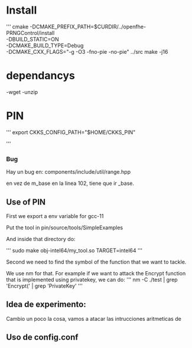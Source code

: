 
# Install

'''
cmake -DCMAKE_PREFIX_PATH=$CURDIR/../openfhe-PRNGControl/install\
      -DBUILD_STATIC=ON \
      -DCMAKE_BUILD_TYPE=Debug \
      -DCMAKE_CXX_FLAGS="-g -O3 -fno-pie -no-pie" ../src
make -j16

# dependancys

-wget
-unzip

# PIN

'''
export CKKS_CONFIG_PATH="$HOME/CKKS_PIN"

'''

### Bug

Hay un bug en: components/include/util/range.hpp

en vez de m_base en la linea 102, tiene que ir _base.

## Use of PIN

First we export a env variable for gcc-11

Put the tool in pin/source/tools/SimpleExamples

And inside that directory do:

'''
sudo make obj-intel64/my_tool.so TARGET=intel64
'''



Second we need to find the symbol of the function that we want to tackle.

We use nm for that.
For example if we want to attack the Encrypt function that is implemented using privatekey, we
can do:
'''
nm -C ./test | grep 'Encrypt(' | grep 'PrivateKey'
'''

## Idea de experimento:

Cambio un poco la cosa, vamos a atacar las intrucciones aritmeticas de


## Uso de config.conf
